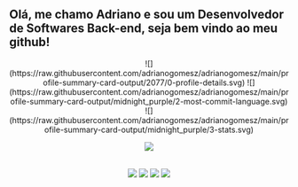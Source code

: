 ## Olá, me chamo Adriano e sou um Desenvolvedor de Softwares Back-end, seja bem vindo ao meu github!
  
<div align="center"> 
  ![](https://raw.githubusercontent.com/adrianogomesz/adrianogomesz/main/profile-summary-card-output/2077/0-profile-details.svg)
![](https://raw.githubusercontent.com/adrianogomesz/adrianogomesz/main/profile-summary-card-output/midnight_purple/2-most-commit-language.svg) ![](https://raw.githubusercontent.com/adrianogomesz/adrianogomesz/main/profile-summary-card-output/midnight_purple/3-stats.svg)

</div>

<p align="center">
  <a href="https://skillicons.dev">
    <img src="https://skillicons.dev/icons?i=js,nodejs,expressjs,python,html,css,git,vscode" />
  </a>
</p>


##

<p align="center"> 
  <a href="https://instagram.com/akagomesx" target="_blank"><img src="https://img.shields.io/badge/-Instagram-%23E4405F?style=for-the-badge&logo=instagram&logoColor=white" target="_blank"></a>  
 	<a href="https://www.twitch.tv/dedezinn10" target="_blank"><img src="https://img.shields.io/badge/Twitch-9146FF?style=for-the-badge&logo=twitch&logoColor=white" target="_blank"></a>
  <a href = "adrianodede76@gmail.com"><img src="https://img.shields.io/badge/-Gmail-%23333?style=for-the-badge&logo=gmail&logoColor=white" target="_blank"></a>
  <a href="https://www.linkedin.com/in/adrianogomesz" target="_blank"><img src="https://img.shields.io/badge/-LinkedIn-%230077B5?style=for-the-badge&logo=linkedin&logoColor=white" target="_blank"></a>
  
</p>



  
